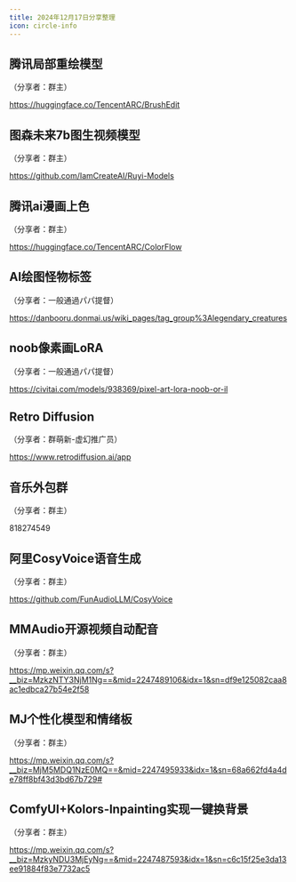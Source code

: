 ```yaml
---
title: 2024年12月17日分享整理
icon: circle-info
---
```


## 腾讯局部重绘模型

（分享者：群主）

https://huggingface.co/TencentARC/BrushEdit

## 图森未来7b图生视频模型

（分享者：群主）

https://github.com/IamCreateAI/Ruyi-Models

## 腾讯ai漫画上色

（分享者：群主）

https://huggingface.co/TencentARC/ColorFlow

## AI绘图怪物标签

（分享者：一般通過パパ提督）

https://danbooru.donmai.us/wiki_pages/tag_group%3Alegendary_creatures

## noob像素画LoRA

（分享者：一般通過パパ提督）

https://civitai.com/models/938369/pixel-art-lora-noob-or-il

## Retro Diffusion

（分享者：群萌新-虚幻推广员）

https://www.retrodiffusion.ai/app

## 音乐外包群

（分享者：群主）

818274549

## 阿里CosyVoice语音生成

（分享者：群主）

https://github.com/FunAudioLLM/CosyVoice

## MMAudio开源视频自动配音

（分享者：群主）

https://mp.weixin.qq.com/s?__biz=MzkzNTY3NjM1Ng==&mid=2247489106&idx=1&sn=df9e125082caa8ac1edbca27b54e2f58

## MJ个性化模型和情绪板

（分享者：群主）

https://mp.weixin.qq.com/s?__biz=MjM5MDQ1NzE0MQ==&mid=2247495933&idx=1&sn=68a662fd4a4de78ff8bf43d3bd67b729#

## ComfyUI+Kolors-Inpainting实现一键换背景

（分享者：群主）

https://mp.weixin.qq.com/s?__biz=MzkyNDU3MjEyNg==&mid=2247487593&idx=1&sn=c6c15f25e3da13ee91884f83e7732ac5

